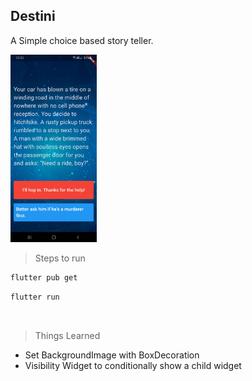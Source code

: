 ## Destini

A Simple choice based story teller.

<img src="./gh_assets/destini_flutter.jpg" height="300" />

> Steps to run

```bash
flutter pub get
```

```bash
flutter run
```

<br />

> Things Learned

- Set BackgroundImage with BoxDecoration
- Visibility Widget to conditionally show a child widget